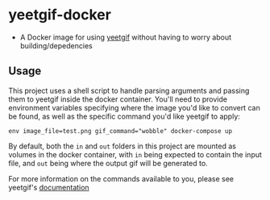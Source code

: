 # yeetgif-docker #

* A Docker image for using [yeetgif](https://github.com/sgreben/yeetgif) without having to worry about building/depedencies

## Usage ##

This project uses a shell script to handle parsing arguments and passing them to yeetgif inside the docker container. You'll need to provide environment variables specifying where the image you'd like to convert can be found, as well as the specific command you'd like yeetgif to apply:

```env image_file=test.png gif_command="wobble" docker-compose up```

By default, both the `in` and `out` folders in this project are mounted as volumes in the docker container, with `in` being expected to contain the input file, and `out` being where the output gif will be generated to.

For more information on the commands available to you, please see yeetgif's [documentation](https://github.com/sgreben/yeetgif/blob/master/README.md)